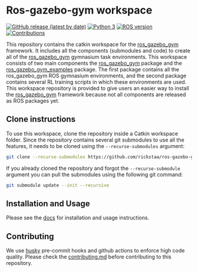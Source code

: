 # Ros-gazebo-gym workspace

[![GitHub release (latest by date)](https://img.shields.io/github/v/release/rickstaa/ros-gazebo-gym-ws)](https://github.com/rickstaa/panda-gazebo/releases)
[![Python 3](https://img.shields.io/badge/Python->=3.8-brightgreen)](https://www.python.org/)
[![ROS version](https://img.shields.io/badge/ROS%20versions-Noetic-brightgreen)](https://wiki.ros.org)
[![Contributions](https://img.shields.io/badge/contributions-welcome-brightgreen.svg)](https://github.com/rickstaa/ros-gazebo-gym/blob/noetic/contributing.md)

This repository contains the catkin workspace for the [ros\_gazebo\_gym](https://github.com/rickstaa/ros-gazebo-gym) framework. It
includes all the components (submodules and code) to create all of the [ros\_gazebo\_gym](https://github.com/rickstaa/ros-gazebo-gym) gymnasium task environments. This workspace consists of two main components the [ros\_gazebo\_gym](https://github.com/rickstaa/ros-gazebo-gym) package and the [ros\_gazebo\_gym\_examples](https://github.com/rickstaa/ros-gazebo-gym-examples) package. The first package contains all the ros\_gazebo\_gym ROS gymnasium environments, and the second package contains several RL training scripts in which these environments are used. This workspace repository is provided to give users an easier way to install the [ros\_gazebo\_gym](https://github.com/rickstaa/ros-gazebo-gym) framework because not all components are released as ROS packages yet.

## Clone instructions

To use this workspace, clone the repository inside a Catkin workspace folder. Since the repository contains several git submodules to use all the features, it needs to be cloned using the `--recurse-submodules` argument:

```bash
git clone --recurse-submodules https://github.com/rickstaa/ros-gazebo-gym-ws.git
```

If you already cloned the repository and forgot the `--recurse-submodule` argument you
can pull the submodules using the following git command:

```bash
git submodule update --init --recursive
```

## Installation and Usage

Please see the [docs](https://rickstaa.dev/ros-gazebo-gym/) for installation and usage instructions.

## Contributing

We use [husky](https://github.com/typicode/husky) pre-commit hooks and github actions to enforce high code quality. Please check the [contributing.md](https://github.com/rickstaa/ros-gazebo-gym/blob/noetic/contributing.md) before contributing to this repository.
